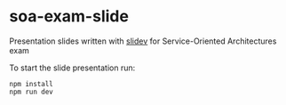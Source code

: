 # soa-exam-slide

Presentation slides written with [slidev](https://github.com/slidevjs/slidev) for Service-Oriented Architectures exam

To start the slide presentation run:
```
npm install
npm run dev
```
